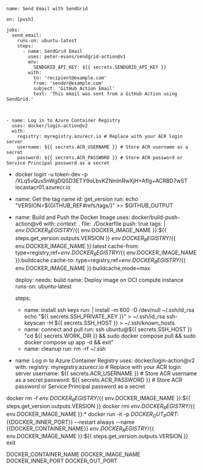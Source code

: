 



    name: Send Email with SendGrid

    on: [push]

    jobs:
      send_email:
        runs-on: ubuntu-latest
        steps:
          - name: SendGrid Email
            uses: peter-evans/sendgrid-action@v1
            env:
              SENDGRID_API_KEY: ${{ secrets.SENDGRID_API_KEY }}
            with:
              to: 'recipient@example.com'
              from: 'sender@example.com'
              subject: 'GitHub Action Email'
              text: 'This email was sent from a GitHub Action using SendGrid.'



    - name: Log in to Azure Container Registry
      uses: docker/login-action@v2
      with:
        registry: myregistry.azurecr.io # Replace with your ACR login server
        username: ${{ secrets.ACR_USERNAME }} # Store ACR username as a secret
        password: ${{ secrets.ACR_PASSWORD }} # Store ACR password or Service Principal password as a secret



- docker login -u token-dev -p /XLq5vQus5nWgDQSD3ETY9oLbvKZNmlnRwXjH+AfIg+ACRBD7wST iocastacr01.azurecr.io 




- name: Get the tag name
  id: get_version
  run: echo "VERSION=${GITHUB_REF#refs/tags/}" >> $GITHUB_OUTPUT

- name: Build and Push the Docker Image
  uses: docker/build-push-action@v6
  with:
    context: .
    file: ./Dockerfile
    push: true
    tags: |
      ${{ env.DOCKER_REGISTRY }}/${{ env.DOCKER_IMAGE_NAME }}:${{ steps.get_version.outputs.VERSION }}
      ${{ env.DOCKER_REGISTRY }}/${{ env.DOCKER_IMAGE_NAME }}:latest
    cache-from: type=registry,ref=${{ env.DOCKER_REGISTRY }}/${{ env.DOCKER_IMAGE_NAME }}:buildcache
    cache-to: type=registry,ref=${{ env.DOCKER_REGISTRY }}/${{ env.DOCKER_IMAGE_NAME }}:buildcache,mode=max




    deploy:
    needs: build
    name: Deploy image on OCI compute instance
    runs-on: ubuntu-latest

    steps:
    - name: install ssh keys
      run: |
          install -m 600 -D /dev/null ~/.ssh/id_rsa
          echo "${{ secrets.SSH_PRIVATE_KEY }}" > ~/.ssh/id_rsa
          ssh-keyscan -H ${{ secrets.SSH_HOST }} > ~/.ssh/known_hosts
    - name: connect and pull
      run: ssh ubuntu@${{ secrets.SSH_HOST }} "cd ${{ secrets.WORK_DIR }} && sudo docker  compose pull && sudo docker compose up app -d && exit"
    - name: cleanup
      run: rm -rf ~/.ssh


- name: Log in to Azure Container Registry
      uses: docker/login-action@v2
      with:
        registry: myregistry.azurecr.io # Replace with your ACR login server
        username: ${{ secrets.ACR_USERNAME }} # Store ACR username as a secret
        password: ${{ secrets.ACR_PASSWORD }} # Store ACR password or Service Principal password as a secret



docker rm -f ${{ env.DOCKER_REGISTRY }}/${{ env.DOCKER_IMAGE_NAME }}:${{ steps.get_version.outputs.VERSION }}
docker rmi ${{ env.DOCKER_REGISTRY }}/${{ env.DOCKER_IMAGE_NAME }}:*
docker run -it -p ${{DOCKER_OUT_PORT}}:${{DOCKER_INNER_PORT}} --restart always --name {{DOCKER_CONTAINER_NAME}} ${{ env.DOCKER_REGISTRY }}/${{ env.DOCKER_IMAGE_NAME }}:${{ steps.get_version.outputs.VERSION }}
exit


DOCKER_CONTAINER_NAME
DOCKER_IMAGE_NAME
DOCKER_INNER_PORT
DOCKER_OUT_PORT